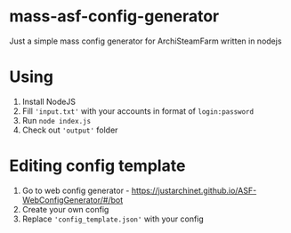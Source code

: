 # mass-asf-config-generator
Just a simple mass config generator for ArchiSteamFarm written in nodejs


# Using
1. Install NodeJS
2. Fill ```'input.txt'``` with your accounts in format of ```login:password```
3. Run ```node index.js```
4. Check out ```'output'``` folder

# Editing config template
1. Go to web config generator - https://justarchinet.github.io/ASF-WebConfigGenerator/#/bot
2. Create your own config
3. Replace ```'config_template.json'``` with your config
